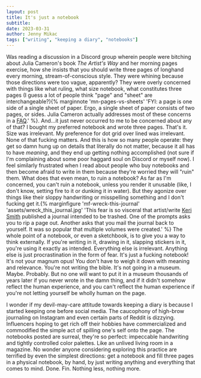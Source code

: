 ```yaml
---
layout: post
title: It's just a notebook
subtitle: 
date: 2023-03-31
author: Jenny Mikac
tags: ["writing", "keeping a diary", "notebooks"]
---
```

Was reading a discussion in a Discord group wherein people were bitching about Julia Cameron's book _The Artist's Way_ and her morning pages exercise, how she insists that you should write three pages of longhand every morning, stream-of-conscious style. They were whining because those directions were too vague, apparently? They were overly concerned with things like what ruling, what size notebook, what constitutes three pages (I guess a lot of people think "page" and "sheet" are interchangeable?){% marginnote 'mn-pages-vs-sheets' 'FYI: a page is one side of a single sheet of paper. Ergo, a single sheet of paper consists of two pages, or sides. Julia Cameron actually addresses most of these concerns in a [FAQ](https://juliacameronlive.com/2017/09/18/morning-pages-faq/).' %}. And...it just never occurred to me to be concerned about any of that? I bought my preferred notebook and wrote three pages. That's it. Size was irrelevant. My preference for dot grid over lined was irrelevant. None of that fucking matters. And this is how so many people operate: they get so damn hung up on details that literally do not matter, because it all has to have _meaning_, and they end up getting nothing accomplished (not sure if I'm complaining about some poor haggard soul on Discord or myself now). I feel similarly frustrated when I read about people who buy notebooks and then become afraid to write in them because they're worried they will "ruin" them. What does that even mean, to ruin a notebook? As far as I'm concerned, you can't ruin a notebook, unless you render it unusable (like, I don't know, setting fire to it or dunking it in water). But they agonize over things like their sloppy handwriting or misspelling something and I don't fucking get it.{% marginfigure 'mf-wreck-this-journal' 'assets/wreck_this_journal.jpg' 'This fear is so visceral that artist/write [Keri Smith](https://kerismith.squarespace.com/) published a journal intended to be trashed. One of the prompts asks you to rip a page out. Another asks that you mail the journal back to yourself. It was so popular that multiple volumes were created.' %} The whole point of a notebook, or even a sketchbook, is to give you a way to think externally. If you're writing in it, drawing in it, slapping stickers in it, you're using it exactly as intended. Everything else is irrelevant. Anything else is just procrastination in the form of fear. It's just a fucking notebook! It's not your magnum opus! You don't have to weigh it down with meaning and relevance. You're not writing the bible. It's not going in a museum. Maybe. Probably. But no one will want to put it in a museum thousands of years later if you never wrote in the damn thing, and if it didn't somehow reflect the human experience, and you can't reflect the human experience if you're not letting yourself be wholly human on the page. 

I wonder if my devil-may-care attitude towards keeping a diary is because I started keeping one before social media. The caucophony of high-brow journaling on Instagram and even certain parts of Reddit is dizzying. Influencers hoping to get rich off their hobbies have commercialized and commodified the simple act of spilling one's self onto the page. The notebooks posted are surreal, they're so perfect: impeccable handwriting and tightly controlled color palettes. Like an unlived living room in a magazine. No wonder anyone considering exploring this practice are terrified by even the simplest directions: get a notebook and fill three pages in a physical notebook, by hand, by just writing anything and everything that comes to mind. Done. Fin. Nothing less, nothing more. 